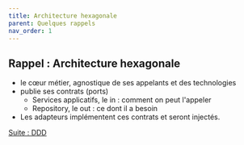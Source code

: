 ```yaml
---
title: Architecture hexagonale
parent: Quelques rappels
nav_order: 1
---
```


## Rappel : Architecture hexagonale

* le cœur métier, agnostique de ses appelants et des technologies
* publie ses contrats (ports)
  * Services applicatifs, le in : comment on peut l'appeler 
  * Repository, le out : ce dont il a besoin
* Les adapteurs implémentent ces contrats et seront injectés.

[Suite : DDD](rappel-ddd.md)
 
 
